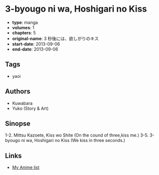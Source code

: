 # 3-byougo ni wa, Hoshigari no Kiss

-   **type**: manga
-   **volumes**: 1
-   **chapters**: 5
-   **original-name**: 3 秒後には、欲しがりのキス
-   **start-date**: 2013-09-06
-   **end-date**: 2013-09-06

## Tags

-   yaoi

## Authors

-   Kuwabara
-   Yuko (Story & Art)

## Sinopse

1-2. Mittsu Kazoete, Kiss wo Shite (On the cound of three,kiss me.)
3-5. 3-byougo ni wa, Hoshigari no Kiss (We kiss in three seconds.)

## Links

-   [My Anime list](https://myanimelist.net/manga/78197/3-byougo_ni_wa_Hoshigari_no_Kiss)
